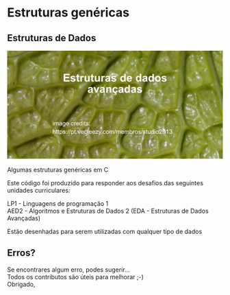 # Estruturas genéricas
## Estruturas de Dados  
  
![Estruturas de dados avançados](vecteezy_green-leaf-texture-background_1976097_1280x640_txt.jpg "fundo de textura de folha verde")  
  
Algumas estruturas genéricas em C  
  
Este código foi produzido para responder aos desafios das seguintes unidades curriculares:  
  
LP1 - Linguagens de programação 1  
AED2 - Algoritmos e Estruturas de Dados 2 (EDA - Estruturas de Dados Avançadas)  
  
Estão desenhadas para serem utilizadas com qualquer tipo de dados

## Erros?

Se encontrares algum erro, podes sugerir...  
Todos os contributos são úteis para melhorar ;-)  
Obrigado,  


